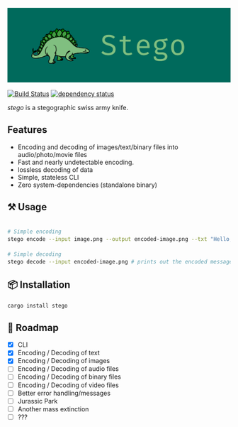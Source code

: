 ![Stego](./img/logo.png)

[![Build Status](https://travis-ci.org/ajmwagar/stego.svg?branch=master)](https://travis-ci.org/ajmwagar/stego)
[![dependency status](https://deps.rs/repo/github/ajmwagar/stego/status.svg)](https://deps.rs/repo/github/ajmwagar/stego)



*stego* is a stegographic swiss army knife.

## Features

- Encoding and decoding of images/text/binary files into audio/photo/movie files
- Fast and nearly undetectable encoding.
- lossless decoding of data
- Simple, stateless CLI
- Zero system-dependencies (standalone binary) 

## ⚒ Usage

```bash

# Simple encoding
stego encode --input image.png --output encoded-image.png --txt "Hello, Stego\!" # Encodes the message "Hello, Stego!" into the provided image

# Simple decoding
stego decode --input encoded-image.png # prints out the encoded message ("Hello, Stego!") hidden in the provided image
```


## 📦 Installation

```bash
cargo install stego
```
## 🚥 Roadmap

- [x] CLI
- [x] Encoding / Decoding of text
- [x] Encoding / Decoding of images 
- [ ] Encoding / Decoding of audio files
- [ ] Encoding / Decoding of binary files
- [ ] Encoding / Decoding of video files
- [  ] Better error handling/messages
- [ ] Jurassic Park
- [ ] Another mass extinction
- [ ] ???
